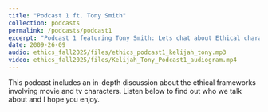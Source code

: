```yaml
---
title: "Podcast 1 ft. Tony Smith"
collection: podcasts
permalink: /podcasts/podcast1
excerpt: "Podcast 1 featuring Tony Smith: Lets chat about Ethical characters in movies and TV Shows "
date: 2009-26-09
audio: ethics_fall2025/files/ethics_podcast1_kelijah_tony.mp3
video: ethics_fall2025/files/Kelijah_Tony_Podcast1_audiogram.mp4
---
```

This podcast includes an in-depth discussion about the ethical frameworks involving movie and tv characters. Listen below to find out who we talk about and I hope you enjoy.
